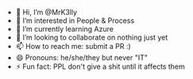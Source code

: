 - 👋 Hi, I’m @MrK3lly
- 👀 I’m interested in People & Process
- 🌱 I’m currently learning Azure
- 💞️ I’m looking to collaborate on nothing just yet
- 📫 How to reach me: submit a PR :) 
- 😄 Pronouns: he/she/they but never "IT"
- ⚡ Fun fact: PPL don't give a shit until it affects them

<!---
MrK3lly/MrK3lly is a ✨ special ✨ repository because its `README.md` (this file) appears on your GitHub profile.
You can click the Preview link to take a look at your changes.
--->
